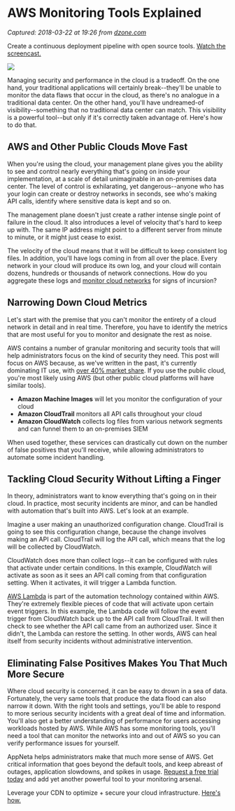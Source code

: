# AWS Monitoring Tools Explained

_Captured: 2018-03-22 at 19:26 from [dzone.com](https://dzone.com/articles/aws-monitoring-tools-explained?edition=368219&utm_source=Daily%20Digest&utm_medium=email&utm_campaign=Daily%20Digest%202018-03-22)_

Create a continuous deployment pipeline with open source tools. [Watch the screencast.](https://dzone.com/go?i=272426&u=https%3A%2F%2Fwww.fastly.com%2Flc%2Fci-cd-with-terraform%2F%3Futm_medium%3Ddisplay%26utm_source%3Ddzone.com%26utm_campaign%3DFY18Q1_GatedContent_CI%2FCDTerraform%26utm_content%3DDzone_BumperTextLink)

![](https://www.appneta.com/blog/wp-content/uploads/2018/03/AWS-monitoring-tools-explained.jpg)

Managing security and performance in the cloud is a tradeoff. On the one hand, your traditional applications will certainly break--they'll be unable to monitor the data flaws that occur in the cloud, as there's no analogue in a traditional data center. On the other hand, you'll have undreamed-of visibility--something that no traditional data center can match. This visibility is a powerful tool--but only if it's correctly taken advantage of. Here's how to do that.

## **AWS and Other Public Clouds Move Fast**

When you're using the cloud, your management plane gives you the ability to see and control nearly everything that's going on inside your implementation, at a scale of detail unimaginable in an on-premises data center. The level of control is exhilarating, yet dangerous--anyone who has your login can create or destroy networks in seconds, see who's making API calls, identify where sensitive data is kept and so on.

The management plane doesn't just create a rather intense single point of failure in the cloud. It also introduces a level of velocity that's hard to keep up with. The same IP address might point to a different server from minute to minute, or it might just cease to exist.

The velocity of the cloud means that it will be difficult to keep consistent log files. In addition, you'll have logs coming in from all over the place. Every network in your cloud will produce its own log, and your cloud will contain dozens, hundreds or thousands of network connections. How do you aggregate these logs and [monitor cloud networks](https://www.appneta.com/blog/best-network-monitoring-tools-have-in-common/) for signs of incursion?

## **Narrowing Down Cloud Metrics**

Let's start with the premise that you can't monitor the entirety of a cloud network in detail and in real time. Therefore, you have to identify the metrics that are most useful for you to monitor and designate the rest as noise.

AWS contains a number of granular monitoring and security tools that will help administrators focus on the kind of security they need. This post will focus on AWS because, as we've written in the past, it's currently dominating IT use, with [over 40% market share](https://www.appneta.com/blog/aws-monitoring-tools-bridging-gap/). If you use the public cloud, you're most likely using AWS (but other public cloud platforms will have similar tools).

  * **Amazon Machine Images** will let you monitor the configuration of your cloud
  * **Amazon CloudTrail** monitors all API calls throughout your cloud
  * **Amazon CloudWatch** collects log files from various network segments and can funnel them to an on-premises SIEM

When used together, these services can drastically cut down on the number of false positives that you'll receive, while allowing administrators to automate some incident handling.

## **Tackling Cloud Security Without Lifting a Finger**

In theory, administrators want to know everything that's going on in their cloud. In practice, most security incidents are minor, and can be handled with automation that's built into AWS. Let's look at an example.

Imagine a user making an unauthorized configuration change. CloudTrail is going to see this configuration change, because the change involves making an API call. CloudTrail will log the API call, which means that the log will be collected by CloudWatch.

CloudWatch does more than collect logs--it can be configured with rules that activate under certain conditions. In this example, CloudWatch will activate as soon as it sees an API call coming from that configuration setting. When it activates, it will trigger a Lambda function.

[AWS Lambda](https://aws.amazon.com/lambda/) is part of the automation technology contained within AWS. They're extremely flexible pieces of code that will activate upon certain event triggers. In this example, the Lambda code will follow the event trigger from CloudWatch back up to the API call from CloudTrail. It will then check to see whether the API call came from an authorized user. Since it didn't, the Lambda can restore the setting. In other words, AWS can heal itself from security incidents without administrative intervention.

## **Eliminating False Positives Makes You That Much More Secure**

Where cloud security is concerned, it can be easy to drown in a sea of data. Fortunately, the very same tools that produce the data flood can also narrow it down. With the right tools and settings, you'll be able to respond to more serious security incidents with a great deal of time and information. You'll also get a better understanding of performance for users accessing workloads hosted by AWS. While AWS has some monitoring tools, you'll need a tool that can monitor the networks into and out of AWS so you can verify performance issues for yourself.

AppNeta helps administrators make that much more sense of AWS. Get critical information that goes beyond the default tools, and keep abreast of outages, application slowdowns, and spikes in usage. [Request a free trial today](http://info.appneta.com/APM-for-IT.html?Ref__c=20680) and add yet another powerful tool to your monitoring arsenal.

Leverage your CDN to optimize + secure your cloud infrastructure. [Here's how.](https://dzone.com/go?i=281421&u=https%3A%2F%2Fwww.fastly.com%2Flc%2Fedge-enforcer%3Futm_medium%3Ddisplay%26utm_source%3Ddzone.com%26utm_campaign%3DFY18Q1_GatedContent_CDN_EdgeEnforcer%26utm_content%3DDzone_BumperText)
